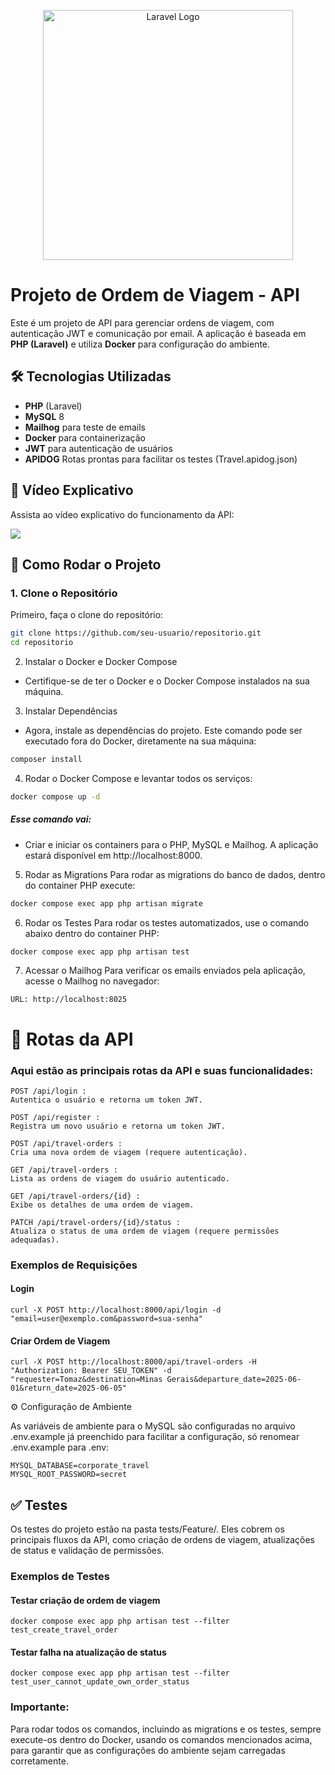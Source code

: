<p align="center"><a href="https://laravel.com" target="_blank"><img src="https://raw.githubusercontent.com/laravel/art/master/logo-lockup/5%20SVG/2%20CMYK/1%20Full%20Color/laravel-logolockup-cmyk-red.svg" width="400" alt="Laravel Logo"></a></p>

# Projeto de Ordem de Viagem - API

Este é um projeto de API para gerenciar ordens de viagem, com autenticação JWT e comunicação por email. A aplicação é baseada em **PHP (Laravel)** e utiliza **Docker** para configuração do ambiente.

## 🛠 Tecnologias Utilizadas

- **PHP** (Laravel)
- **MySQL** 8
- **Mailhog** para teste de emails
- **Docker** para containerização
- **JWT** para autenticação de usuários
- **APIDOG** Rotas prontas para facilitar os testes (Travel.apidog.json)

## 🎥 Vídeo Explicativo
Assista ao vídeo explicativo do funcionamento da API:

<div>
    <a href="https://www.loom.com/share/8c44c773d45844ec843df26d5b656b3d">
      <p></p>
    </a>
    <a href="https://www.loom.com/share/8c44c773d45844ec843df26d5b656b3d">
      <img style="max-width:300px;" src="https://cdn.loom.com/sessions/thumbnails/8c44c773d45844ec843df26d5b656b3d-d5a1dd9ef00f001a-full-play.gif">
    </a>
<div>

## 🚀 Como Rodar o Projeto

### 1. Clone o Repositório

Primeiro, faça o clone do repositório:

```bash
git clone https://github.com/seu-usuario/repositorio.git
cd repositorio
```
2. Instalar o Docker e Docker Compose
- Certifique-se de ter o Docker e o Docker Compose instalados na sua máquina.

3. Instalar Dependências
- Agora, instale as dependências do projeto. Este comando pode ser executado fora do Docker, diretamente na sua máquina:

```bash
composer install
```

4. Rodar o Docker Compose e levantar todos os serviços:

```bash
docker compose up -d
```
##### Esse comando vai:

- Criar e iniciar os containers para o PHP, MySQL e Mailhog.
A aplicação estará disponível em http://localhost:8000.

5. Rodar as Migrations
Para rodar as migrations do banco de dados, dentro do container PHP execute:

```bash
docker compose exec app php artisan migrate
```
6. Rodar os Testes
Para rodar os testes automatizados, use o comando abaixo dentro do container PHP:

```bash
docker compose exec app php artisan test
```

7. Acessar o Mailhog
Para verificar os emails enviados pela aplicação, acesse o Mailhog no navegador:
```
URL: http://localhost:8025
```
# 📡 Rotas da API
### Aqui estão as principais rotas da API e suas funcionalidades:

```
POST /api/login : 
Autentica o usuário e retorna um token JWT.
```
```
POST /api/register : 
Registra um novo usuário e retorna um token JWT.
```
```
POST /api/travel-orders : 
Cria uma nova ordem de viagem (requere autenticação).
```
```
GET /api/travel-orders : 
Lista as ordens de viagem do usuário autenticado.
```
```
GET /api/travel-orders/{id} : 
Exibe os detalhes de uma ordem de viagem.
```
```
PATCH /api/travel-orders/{id}/status : 
Atualiza o status de uma ordem de viagem (requere permissões adequadas).
```
### Exemplos de Requisições

#### Login
```
curl -X POST http://localhost:8000/api/login -d "email=user@exemplo.com&password=sua-senha"
```
#### Criar Ordem de Viagem
``` 
curl -X POST http://localhost:8000/api/travel-orders -H "Authorization: Bearer SEU_TOKEN" -d "requester=Tomaz&destination=Minas Gerais&departure_date=2025-06-01&return_date=2025-06-05"
```

⚙️ Configuração de Ambiente

As variáveis de ambiente para o MySQL são configuradas no arquivo .env.example já preenchido para facilitar a configuração, só renomear .env.example para .env:

```
MYSQL_DATABASE=corporate_travel
MYSQL_ROOT_PASSWORD=secret
```

## ✅ Testes
Os testes do projeto estão na pasta tests/Feature/. 
Eles cobrem os principais fluxos da API, como criação de ordens de viagem, atualizações de status e validação de permissões.

### Exemplos de Testes

#### Testar criação de ordem de viagem
```
docker compose exec app php artisan test --filter test_create_travel_order
```
#### Testar falha na atualização de status
```
docker compose exec app php artisan test --filter test_user_cannot_update_own_order_status
```

### Importante: 
Para rodar todos os comandos, incluindo as migrations e os testes, sempre execute-os dentro do Docker, usando os comandos mencionados acima, para garantir que as configurações do ambiente sejam carregadas corretamente.
